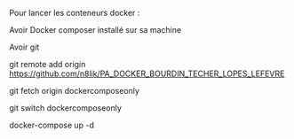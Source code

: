 Pour lancer les conteneurs docker :

Avoir Docker composer installé sur sa machine

Avoir git 



git remote add origin https://github.com/n8lik/PA_DOCKER_BOURDIN_TECHER_LOPES_LEFEVRE

git fetch origin dockercomposeonly

git switch dockercomposeonly

docker-compose up -d
